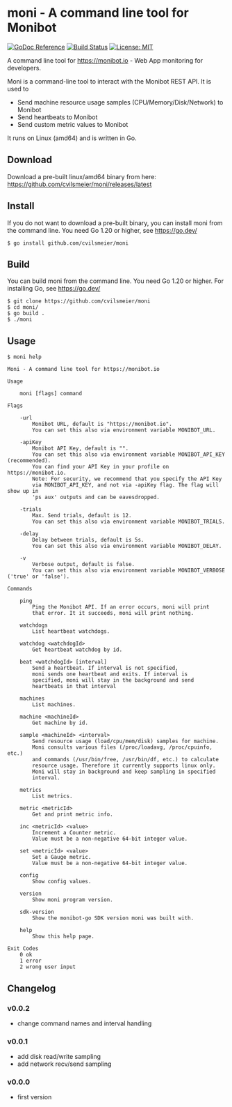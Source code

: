 # moni - A command line tool for Monibot

[![GoDoc Reference](https://godoc.org/github.com/cvilsmeier/moni?status.svg)](http://godoc.org/github.com/cvilsmeier/moni)
[![Build Status](https://github.com/cvilsmeier/moni/actions/workflows/go-linux.yml/badge.svg)](https://github.com/cvilsmeier/moni/actions/workflows/go-linux.yml)
[![License: MIT](https://img.shields.io/badge/License-MIT-yellow.svg)](https://opensource.org/licenses/MIT)

A command line tool for https://monibot.io - Web App monitoring for developers.

Moni is a command-line tool to interact with the Monibot REST API. It is used to

- Send machine resource usage samples (CPU/Memory/Disk/Network) to Monibot
- Send heartbeats to Monibot
- Send custom metric values to Monibot

It runs on Linux (amd64) and is written in Go.

## Download

Download a pre-built linux/amd64 binary from here:
https://github.com/cvilsmeier/moni/releases/latest


## Install

If you do not want to download a pre-built binary, you
can install moni from the command line. You need
Go 1.20 or higher, see https://go.dev/

```
$ go install github.com/cvilsmeier/moni
```


## Build

You can build moni from the command line. You need
Go 1.20 or higher. For installing Go, see https://go.dev/

```
$ git clone https://github.com/cvilsmeier/moni
$ cd moni/
$ go build .
$ ./moni
```


## Usage

```
$ moni help

Moni - A command line tool for https://monibot.io

Usage

    moni [flags] command

Flags

    -url
        Monibot URL, default is "https://monibot.io".
        You can set this also via environment variable MONIBOT_URL.

    -apiKey
        Monibot API Key, default is "".
        You can set this also via environment variable MONIBOT_API_KEY (recommended).
        You can find your API Key in your profile on https://monibot.io.
        Note: For security, we recommend that you specify the API Key
        via MONIBOT_API_KEY, and not via -apiKey flag. The flag will show up in
        'ps aux' outputs and can be eavesdropped.

    -trials
        Max. Send trials, default is 12.
        You can set this also via environment variable MONIBOT_TRIALS.

    -delay
        Delay between trials, default is 5s.
        You can set this also via environment variable MONIBOT_DELAY.

    -v
        Verbose output, default is false.
        You can set this also via environment variable MONIBOT_VERBOSE ('true' or 'false').

Commands

    ping
        Ping the Monibot API. If an error occurs, moni will print
        that error. It it succeeds, moni will print nothing.

    watchdogs
        List heartbeat watchdogs.

    watchdog <watchdogId>
        Get heartbeat watchdog by id.

    beat <watchdogId> [interval]
        Send a heartbeat. If interval is not specified,
        moni sends one heartbeat and exits. If interval is
        specified, moni will stay in the background and send
        heartbeats in that interval

    machines
        List machines.

    machine <machineId>
        Get machine by id.

    sample <machineId> <interval>
        Send resource usage (load/cpu/mem/disk) samples for machine.
        Moni consults various files (/proc/loadavg, /proc/cpuinfo, etc.)
        and commands (/usr/bin/free, /usr/bin/df, etc.) to calculate
        resource usage. Therefore it currently supports linux only.
        Moni will stay in background and keep sampling in specified
        interval.

    metrics
        List metrics.

    metric <metricId>
        Get and print metric info.

    inc <metricId> <value>
        Increment a Counter metric.
        Value must be a non-negative 64-bit integer value.

    set <metricId> <value>
        Set a Gauge metric.
        Value must be a non-negative 64-bit integer value.

    config
        Show config values.

    version
        Show moni program version.

    sdk-version
        Show the monibot-go SDK version moni was built with.

    help
        Show this help page.

Exit Codes
    0 ok
    1 error
    2 wrong user input
```


## Changelog

### v0.0.2

- change command names and interval handling

### v0.0.1

- add disk read/write sampling
- add network recv/send sampling

### v0.0.0

- first version
